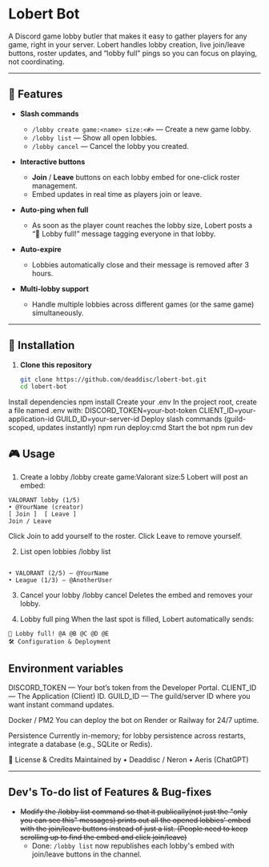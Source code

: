 # Lobert Bot

A Discord game lobby butler that makes it easy to gather players for any game, right in your server. Lobert handles lobby creation, live join/leave buttons, roster updates, and “lobby full” pings so you can focus on playing, not coordinating.

---

## 🌟 Features

- **Slash commands**  
  - `/lobby create game:<name> size:<#>` — Create a new game lobby.  
  - `/lobby list` — Show all open lobbies.  
  - `/lobby cancel` — Cancel the lobby you created.

- **Interactive buttons**  
  - **Join** / **Leave** buttons on each lobby embed for one-click roster management.  
  - Embed updates in real time as players join or leave.

- **Auto-ping when full**
  - As soon as the player count reaches the lobby size, Lobert posts a “🚀 Lobby full!” message tagging everyone in that lobby.

- **Auto-expire**
  - Lobbies automatically close and their message is removed after 3 hours.

- **Multi-lobby support**  
  - Handle multiple lobbies across different games (or the same game) simultaneously.

---

## 🚀 Installation

1. **Clone this repository**  
   ```bash
   git clone https://github.com/deaddisc/lobert-bot.git
   cd lobert-bot
Install dependencies
npm install
Create your .env
In the project root, create a file named .env with:
DISCORD_TOKEN=your-bot-token
CLIENT_ID=your-application-id
GUILD_ID=your-server-id
Deploy slash commands (guild-scoped, updates instantly)
npm run deploy:cmd
Start the bot
npm run dev

## 🎮 Usage

1. Create a lobby
/lobby create game:Valorant size:5
Lobert will post an embed:

```embed
VALORANT lobby (1/5)
• @YourName (creator)
[ Join ]  [ Leave ]
Join / Leave
```
Click Join to add yourself to the roster.
Click Leave to remove yourself.

2. List open lobbies
/lobby list

```Replies (ephemeral):

• VALORANT (2/5) – @YourName
• League (1/3) – @AnotherUser
```

3. Cancel your lobby
/lobby cancel
Deletes the embed and removes your lobby.

4. Lobby full ping
When the last spot is filled, Lobert automatically sends:

```embed
🚀 Lobby full! @A @B @C @D @E
🛠️ Configuration & Deployment
```

## Environment variables
DISCORD_TOKEN — Your bot’s token from the Developer Portal.
CLIENT_ID — The Application (Client) ID.
GUILD_ID — The guild/server ID where you want instant command updates.

Docker / PM2
You can deploy the bot on Render or Railway for 24/7 uptime.

Persistence
Currently in-memory; for lobby persistence across restarts, integrate a database (e.g., SQLite or Redis).

📄 License & Credits
Maintained by
• Deaddisc / Neron
• Aeris (ChatGPT)

---

## Dev's To-do list of Features & Bug-fixes
- ~~Modify the /lobby list command so that it publically(not just the "only you can see this" messages) prints out all the opened lobbies' embed with the join/leave buttons instead of just a list. (People need to keep scrolling up to find the embed and click join/leave)~~
  - Done: `/lobby list` now republishes each lobby's embed with join/leave buttons in the channel.
